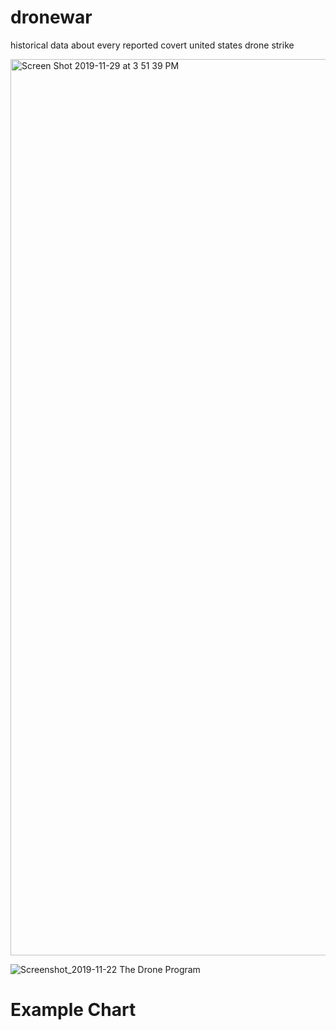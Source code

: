 # dronewar
historical data about every reported covert united states drone strike

<img width="1434" alt="Screen Shot 2019-11-29 at 3 51 39 PM" src="https://user-images.githubusercontent.com/46908343/69889779-d54f8280-12c0-11ea-9022-c184f8ce081a.png">

![Screenshot_2019-11-22 The Drone Program](https://user-images.githubusercontent.com/46908343/69889847-1ba4e180-12c1-11ea-8e11-8c271a68c86f.png)

<h1>Example Chart</h1>
